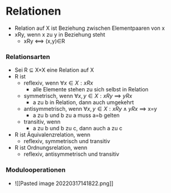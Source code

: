  # Relationen
+ Relation auf X ist Beziehung zwischen Elementpaaren von x
+ xRy, wenn x zu y in Beziehung steht
	+ xRy <==> (x,y)∈R

### Relationsarten
+ Sei R ⊆ X×X eine Relation auf X
+ R ist
	+ reflexiv, wenn $∀x∈X: xRx$
		+ alle Elemente stehen zu sich selbst in Relation
	+ symmetrisch, wenn $∀x,y∈X: xRy$ ==> $yRx$
		+ a zu b in Relation, dann auch umgekehrt
	+ antisymmetrisch, wenn $∀x,y∈X: xRy∧yRx$ ==> x=y
		+ a zu b und b zu a muss a=b gelten
	+ transitiv, wenn 
		+ a zu b und b zu c, dann auch a zu c
+ R ist Äquivalenzrelation, wenn
	+ reflexiv, symmetrisch und transitiv
+ R ist Ordnungsrelation, wenn
	+ reflexiv, antisymmetrisch und transitiv

### Modulooperationen
+ ![[Pasted image 20220317141822.png]]
